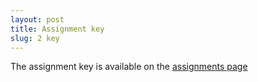 ```yaml
---
layout: post
title: Assignment key
slug: 2 key
---
```


The assignment key is available on the [assignments page](/assignments.html)


